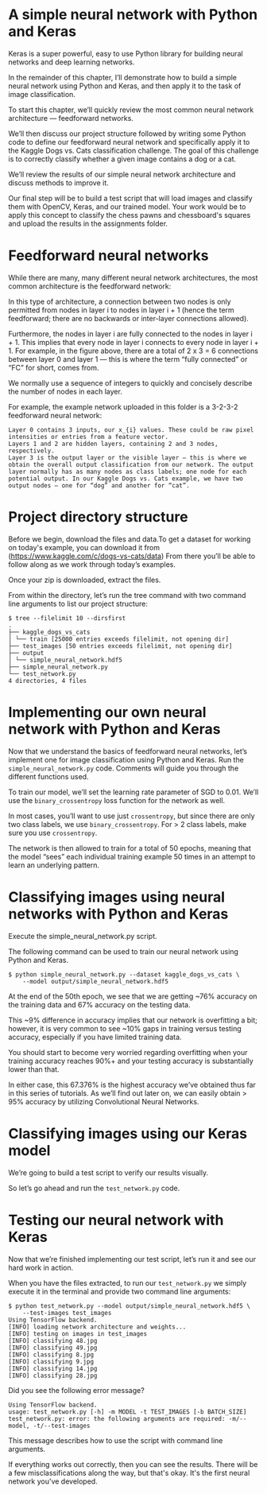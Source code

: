 # A simple neural network with Python and Keras

Keras is a super powerful, easy to use Python library for building neural networks and deep learning networks.

In the remainder of this chapter, I’ll demonstrate how to build a simple neural network using Python and Keras, and then apply it to the task of image classification.

To start this chapter, we’ll quickly review the most common neural network architecture — feedforward networks.

We’ll then discuss our project structure followed by writing some Python code to define our feedforward neural network and specifically apply it to the Kaggle Dogs vs. Cats classification challenge. The goal of this challenge is to correctly classify whether a given image contains a dog or a cat.

We’ll review the results of our simple neural network architecture and discuss methods to improve it.

Our final step will be to build a test script that will load images and classify them with OpenCV, Keras, and our trained model. Your work would be to apply this concept to classify the chess pawns and chessboard's squares and upload the results in the assignments folder.

# Feedforward neural networks

While there are many, many different neural network architectures, the most common architecture is the feedforward network:

In this type of architecture, a connection between two nodes is only permitted from nodes in layer i to nodes in layer i + 1 (hence the term feedforward; there are no backwards or inter-layer connections allowed).

Furthermore, the nodes in layer i are fully connected to the nodes in layer i + 1. This implies that every node in layer i connects to every node in layer i + 1. For example, in the figure above, there are a total of 2 x 3 = 6 connections between layer 0 and layer 1 — this is where the term “fully connected” or “FC” for short, comes from.

We normally use a sequence of integers to quickly and concisely describe the number of nodes in each layer.

For example, the example network uploaded in this folder is a 3-2-3-2 feedforward neural network:

    Layer 0 contains 3 inputs, our x_{i} values. These could be raw pixel intensities or entries from a feature vector.
    Layers 1 and 2 are hidden layers, containing 2 and 3 nodes, respectively.
    Layer 3 is the output layer or the visible layer — this is where we obtain the overall output classification from our network. The output layer normally has as many nodes as class labels; one node for each potential output. In our Kaggle Dogs vs. Cats example, we have two output nodes — one for “dog” and another for “cat”.

# Project directory structure

Before we begin, download the files and data.To get a dataset for working on today's example, you can download it from (https://www.kaggle.com/c/dogs-vs-cats/data) From there you’ll be able to follow along as we work through today’s examples.

Once your zip is downloaded, extract the files.

From within the directory, let’s run the tree command with two command line arguments to list our project structure:
```
$ tree --filelimit 10 --dirsfirst
.
├── kaggle_dogs_vs_cats
│ └── train [25000 entries exceeds filelimit, not opening dir]
├── test_images [50 entries exceeds filelimit, not opening dir]
├── output
│ └── simple_neural_network.hdf5
├── simple_neural_network.py
└── test_network.py
4 directories, 4 files
```

# Implementing our own neural network with Python and Keras

Now that we understand the basics of feedforward neural networks, let’s implement one for image classification using Python and Keras.
Run the ```simple_neural_network.py``` code. Comments will guide you through the different functions used.

To train our model, we’ll set the learning rate parameter of SGD to 0.01. We’ll use the ```binary_crossentropy``` loss function for the network as well.

In most cases, you’ll want to use just ```crossentropy```, but since there are only two class labels, we use ```binary_crossentropy```. For > 2 class labels, make sure you use ```crossentropy```.

The network is then allowed to train for a total of 50 epochs, meaning that the model “sees” each individual training example 50 times in an attempt to learn an underlying pattern.

# Classifying images using neural networks with Python and Keras

Execute the simple_neural_network.py script.

The following command can be used to train our neural network using Python and Keras.
```
$ python simple_neural_network.py --dataset kaggle_dogs_vs_cats \
    --model output/simple_neural_network.hdf5
```

At the end of the 50th epoch, we see that we are getting ~76% accuracy on the training data and 67% accuracy on the testing data.

This ~9% difference in accuracy implies that our network is overfitting a bit; however, it is very common to see ~10% gaps in training versus testing accuracy, especially if you have limited training data.

You should start to become very worried regarding overfitting when your training accuracy reaches 90%+ and your testing accuracy is substantially lower than that.

In either case, this 67.376% is the highest accuracy we’ve obtained thus far in this series of tutorials. As we’ll find out later on, we can easily obtain > 95% accuracy by utilizing Convolutional Neural Networks.

# Classifying images using our Keras model

We’re going to build a test script to verify our results visually.

So let’s go ahead and run the ```test_network.py``` code.

# Testing our neural network with Keras

Now that we’re finished implementing our test script, let’s run it and see our hard work in action.

When you have the files extracted, to run our ```test_network.py``` we simply execute it in the terminal and provide two command line arguments:
```
$ python test_network.py --model output/simple_neural_network.hdf5 \
	--test-images test_images
Using TensorFlow backend.
[INFO] loading network architecture and weights...
[INFO] testing on images in test_images
[INFO] classifying 48.jpg
[INFO] classifying 49.jpg
[INFO] classifying 8.jpg
[INFO] classifying 9.jpg
[INFO] classifying 14.jpg
[INFO] classifying 28.jpg
```

Did you see the following error message?
```
Using TensorFlow backend.
usage: test_network.py [-h] -m MODEL -t TEST_IMAGES [-b BATCH_SIZE]
test_network.py: error: the following arguments are required: -m/--model, -t/--test-images
```
This message describes how to use the script with command line arguments.

If everything works out correctly, then you can see the results. There will be a few misclassifications along the way, but that's okay. It's the first neural network you've developed.
